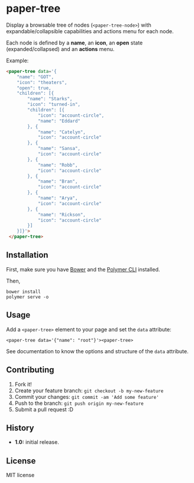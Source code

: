 # paper-tree

Display a browsable tree of nodes (`<paper-tree-node>`) with expandable/collapsible capabilities and actions menu for each node.

Each node is defined by a **name**, an **icon**, an **open** state (expanded/collapsed) and an **actions** menu.

Example:
<!---
```
<custom-element-demo>
  <template>
    <script src="../webcomponentsjs/webcomponents-lite.js"></script>
    <link rel="import" href="paper-tree.html">
  </template>
</custom-element-demo>
```
-->
```html
<paper-tree data='{
    "name": "GOT",
    "icon": "theaters",
    "open": true,
    "children": [{
        "name": "Starks",
        "icon": "turned-in",
        "children": [{
            "icon": "account-circle",
            "name": "Eddard"
        }, {
            "name": "Catelyn",
            "icon": "account-circle"
        }, {
            "name": "Sansa",
            "icon": "account-circle"
        }, {
            "name": "Robb",
            "icon": "account-circle"
        }, {
            "name": "Bran",
            "icon": "account-circle"
        }, {
            "name": "Arya",
            "icon": "account-circle"
        }, {
            "name": "Rickson",
            "icon": "account-circle"
        }]
    }]}'>
 </paper-tree>
```

## Installation

First, make sure you have [Bower](https://bower.io/) and the [Polymer CLI](https://www.npmjs.com/package/polymer-cli) installed.

Then,

```
bower install
polymer serve -o
```

## Usage

Add a `<paper-tree>` element to your page and set the `data` attribute:

```
<paper-tree data='{"name": "root"}'><paper-tree>
```

See documentation to know the options and structure of the `data` attribute.

## Contributing

1. Fork it!
2. Create your feature branch: `git checkout -b my-new-feature`
3. Commit your changes: `git commit -am 'Add some feature'`
4. Push to the branch: `git push origin my-new-feature`
5. Submit a pull request :D

## History

* **1.0:** initial release.

## License

MIT license
